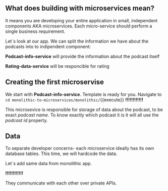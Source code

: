 ## What does building with microservices mean?

It means you are developing your entire application in small, independent components AKA microservices.  Each micro-service should perform a single business requirement. 

Let´s look at our app. We can split the information we have about the podcasts into to indipendent component:

**Podcast-info-service** will provide the information about the podcast itself

**Rating-data-service** will be responcible for rating


## Creating the first microservise
We start with **Podcast-info-service**. Template is ready for you. Navigate to `cd monolithic-to-microservices/monolithic/`{{execute}} **!!!!!!!!!!!!**


This microsevice is responsible for storage of data about the podcast, to be exact *podcast name*. To know exactly which podcast it is it will all use the *podcast id* property.




## Data

To separate developer concerns- each microservice ideally has its own database tables. This time, we will hardcode the data.

Let´s add same data from monolithic app.

**!!!!!!!!!!!!**


  
  They communicate with each other over private APIs. 